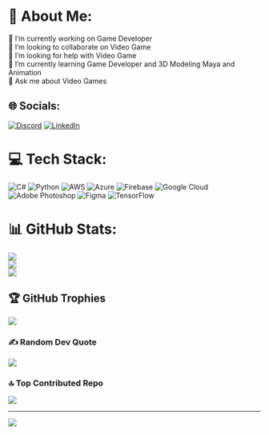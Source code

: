 # 💫 About Me:
🔭 I’m currently working on Game Developer<br>👯 I’m looking to collaborate on Video  Game<br>🤝 I’m looking for help with Video  Game<br>🌱 I’m currently learning Game Developer and 3D Modeling Maya and Animation<br>💬 Ask me about Video Games<br>


## 🌐 Socials:
[![Discord](https://img.shields.io/badge/Discord-%237289DA.svg?logo=discord&logoColor=white)](https://discord.gg/Mehmetercanofficel#0065) [![LinkedIn](https://img.shields.io/badge/LinkedIn-%230077B5.svg?logo=linkedin&logoColor=white)](https://linkedin.com/in/https://www.linkedin.com/in/mehmet-ali-ercan-a0b779196) 

# 💻 Tech Stack:
![C#](https://img.shields.io/badge/c%23-%23239120.svg?style=for-the-badge&logo=c-sharp&logoColor=white) ![Python](https://img.shields.io/badge/python-3670A0?style=for-the-badge&logo=python&logoColor=ffdd54) ![AWS](https://img.shields.io/badge/AWS-%23FF9900.svg?style=for-the-badge&logo=amazon-aws&logoColor=white) ![Azure](https://img.shields.io/badge/azure-%230072C6.svg?style=for-the-badge&logo=azure-devops&logoColor=white) ![Firebase](https://img.shields.io/badge/firebase-%23039BE5.svg?style=for-the-badge&logo=firebase) ![Google Cloud](https://img.shields.io/badge/Google%20Cloud-%234285F4.svg?style=for-the-badge&logo=google-cloud&logoColor=white) ![Adobe Photoshop](https://img.shields.io/badge/adobephotoshop-%2331A8FF.svg?style=for-the-badge&logo=adobephotoshop&logoColor=white) 	![Figma](https://img.shields.io/badge/figma-%23F24E1E.svg?style=for-the-badge&logo=figma&logoColor=white) ![TensorFlow](https://img.shields.io/badge/TensorFlow-%23FF6F00.svg?style=for-the-badge&logo=TensorFlow&logoColor=white)
# 📊 GitHub Stats:
![](https://github-readme-stats.vercel.app/api?username=mehmetercanoffical&theme=radical&hide_border=false&include_all_commits=true&count_private=true)<br/>
![](https://github-readme-streak-stats.herokuapp.com/?user=mehmetercanoffical&theme=radical&hide_border=false)<br/>
![](https://github-readme-stats.vercel.app/api/top-langs/?username=mehmetercanoffical&theme=radical&hide_border=false&include_all_commits=true&count_private=true&layout=compact)

## 🏆 GitHub Trophies
![](https://github-profile-trophy.vercel.app/?username=mehmetercanoffical&theme=radical&no-frame=false&no-bg=false&margin-w=4)

### ✍️ Random Dev Quote
![](https://quotes-github-readme.vercel.app/api?type=vetical&theme=radical)

### 🔝 Top Contributed Repo
![](https://github-contributor-stats.vercel.app/api?username=mehmetercanoffical&limit=5&theme=radical&combine_all_yearly_contributions=true)

---
[![](https://visitcount.itsvg.in/api?id=mehmetercanoffical&icon=1&color=1)](https://visitcount.itsvg.in)

<!-- Proudly created with GPRM ( https://gprm.itsvg.in ) -->
